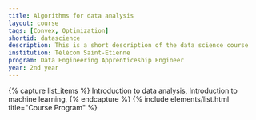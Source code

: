 ```yaml
---
title: Algorithms for data analysis
layout: course
tags: [Convex, Optimization]
shortid: datascience
description: This is a short description of the data science course
institution: Télécom Saint-Etienne
program: Data Engineering Apprenticeship Engineer
year: 2nd year
---
```



{% capture list_items %}
Introduction to data analysis,
Introduction to machine learning,
{% endcapture %}
{% include elements/list.html title="Course Program" %}
